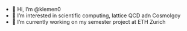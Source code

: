 - 👋 Hi, I’m @klemen0
- 👀 I’m interested in scientific computing, lattice QCD adn Cosmolgoy
- 🌱 I’m currently working on my semester project at ETH Zurich


<!---
klemen0/klemen0 is a ✨ special ✨ repository because its `README.md` (this file) appears on your GitHub profile.
You can click the Preview link to take a look at your changes.
--->
